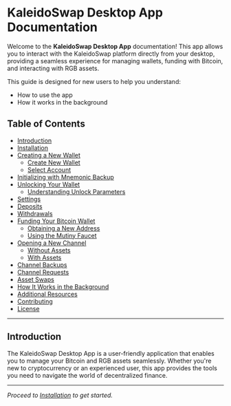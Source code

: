 # KaleidoSwap Desktop App Documentation

Welcome to the **KaleidoSwap Desktop App** documentation! This app allows you to interact with the KaleidoSwap platform directly from your desktop, providing a seamless experience for managing wallets, funding with Bitcoin, and interacting with RGB assets.

This guide is designed for new users to help you understand:

- How to use the app
- How it works in the background

## Table of Contents

- [Introduction](#introduction)
- [Installation](Installation.md)
- [Creating a New Wallet](CreatingWallet.md)
  - [Create New Wallet](CreatingWallet.md#create-new-wallet)
  - [Select Account](CreatingWallet.md#select-account)
- [Initializing with Mnemonic Backup](InitializingMnemonic.md)
- [Unlocking Your Wallet](UnlockingWallet.md)
  - [Understanding Unlock Parameters](UnlockingWallet.md#understanding-unlock-parameters)
- [Settings](Settings.md)
- [Deposits](Deposits.md)
- [Withdrawals](Withdrawals.md)
- [Funding Your Bitcoin Wallet](FundingWallet.md)
  - [Obtaining a New Address](FundingWallet.md#obtaining-a-new-address)
  - [Using the Mutiny Faucet](FundingWallet.md#using-the-mutiny-faucet)
- [Opening a New Channel](OpeningChannel.md)
  - [Without Assets](OpeningChannelWithoutAssets.md)
  - [With Assets](OpeningChannelWithAssets.md)
- [Channel Backups](ChannelBackups.md)
- [Channel Requests](ChannelRequests.md)
- [Asset Swaps](AssetSwaps.md)
- [How It Works in the Background](Background.md)
- [Additional Resources](AdditionalResources.md)
- [Contributing](Contributing.md)
- [License](License.md)

---

## Introduction

The KaleidoSwap Desktop App is a user-friendly application that enables you to manage your Bitcoin and RGB assets seamlessly. Whether you're new to cryptocurrency or an experienced user, this app provides the tools you need to navigate the world of decentralized finance.

---

*Proceed to [Installation](Installation.md) to get started.*
